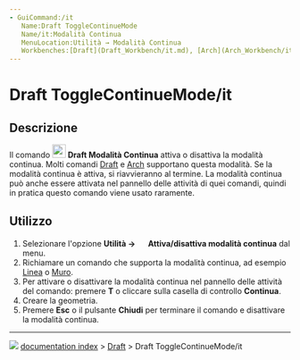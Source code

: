 ```yaml
---
- GuiCommand:/it
   Name:Draft ToggleContinueMode
   Name/it:Modalità Continua
   MenuLocation:Utilità → Modalità Continua
   Workbenches:[Draft](Draft_Workbench/it.md), [Arch](Arch_Workbench/it.md)
---
```


# Draft ToggleContinueMode/it



## Descrizione

Il comando <img alt="" src=images/Draft_ToggleContinueMode.svg  style="width:24px;"> **Draft Modalità Continua** attiva o disattiva la modalità continua. Molti comandi [Draft](Draft_Workbench/it.md) e [Arch](Arch_Workbench/it.md) supportano questa modalità. Se la modalità continua è attiva, si riavvieranno al termine. La modalità continua può anche essere attivata nel pannello delle attività di quei comandi, quindi in pratica questo comando viene usato raramente.



## Utilizzo

1.  Selezionare l\'opzione **Utilità → <img src="images/Draft_ToggleContinueMode.svg" width=16px> Attiva/disattiva modalità continua** dal menu.
2.  Richiamare un comando che supporta la modalità continua, ad esempio [Linea](Draft_Line/it.md) o [Muro](Arch_Wall/it.md).
3.  Per attivare o disattivare la modalità continua nel pannello delle attività del comando: premere **T** o cliccare sulla casella di controllo **Continua**.
4.  Creare la geometria.
5.  Premere **Esc** o il pulsante **Chiudi** per terminare il comando e disattivare la modalità continua.



---
![](images/Right_arrow.png) [documentation index](../README.md) > [Draft](Draft_Workbench.md) > Draft ToggleContinueMode/it

